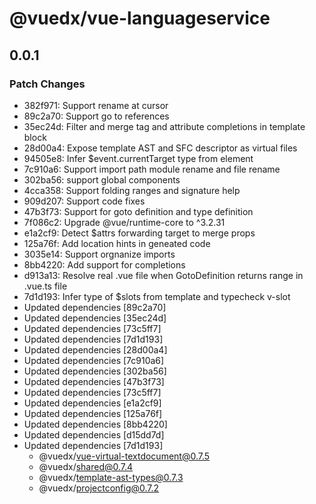 # @vuedx/vue-languageservice

## 0.0.1
### Patch Changes

- 382f971: Support rename at cursor
- 89c2a70: Support go to references
- 35ec24d: Filter and merge tag and attribute completions in template block
- 28d00a4: Expose template AST and SFC descriptor as virtual files
- 94505e8: Infer \$event.currentTarget type from element
- 7c910a6: Support import path module rename and file rename
- 302ba56: support global components
- 4cca358: Support folding ranges and signature help
- 909d207: Support code fixes
- 47b3f73: Support for goto definition and type definition
- 7f086c2: Upgrade @vue/runtime-core to ^3.2.31
- e1a2cf9: Detect \$attrs forwarding target to merge props
- 125a76f: Add location hints in geneated code
- 3035e14: Support orgnanize imports
- 8bb4220: Add support for completions
- d913a13: Resolve real .vue file when GotoDefinition returns range in .vue.ts file
- 7d1d193: Infer type of \$slots from template and typecheck v-slot
- Updated dependencies [89c2a70]
- Updated dependencies [35ec24d]
- Updated dependencies [73c5ff7]
- Updated dependencies [7d1d193]
- Updated dependencies [28d00a4]
- Updated dependencies [7c910a6]
- Updated dependencies [302ba56]
- Updated dependencies [47b3f73]
- Updated dependencies [73c5ff7]
- Updated dependencies [e1a2cf9]
- Updated dependencies [125a76f]
- Updated dependencies [8bb4220]
- Updated dependencies [d15dd7d]
- Updated dependencies [7d1d193]
  - @vuedx/vue-virtual-textdocument@0.7.5
  - @vuedx/shared@0.7.4
  - @vuedx/template-ast-types@0.7.3
  - @vuedx/projectconfig@0.7.2
